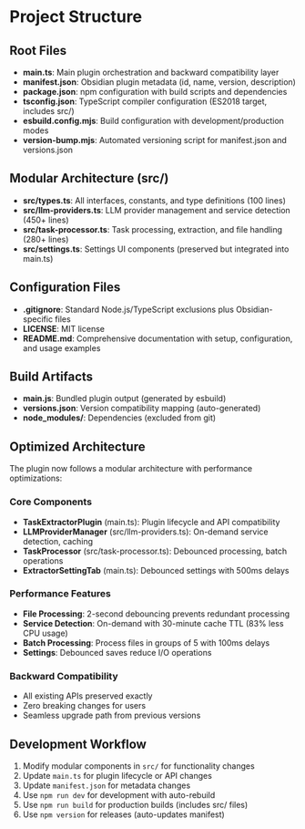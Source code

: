 # Project Structure

## Root Files
- **main.ts**: Main plugin orchestration and backward compatibility layer
- **manifest.json**: Obsidian plugin metadata (id, name, version, description)
- **package.json**: npm configuration with build scripts and dependencies
- **tsconfig.json**: TypeScript compiler configuration (ES2018 target, includes src/)
- **esbuild.config.mjs**: Build configuration with development/production modes
- **version-bump.mjs**: Automated versioning script for manifest.json and versions.json

## Modular Architecture (src/)
- **src/types.ts**: All interfaces, constants, and type definitions (100 lines)
- **src/llm-providers.ts**: LLM provider management and service detection (450+ lines)
- **src/task-processor.ts**: Task processing, extraction, and file handling (280+ lines)
- **src/settings.ts**: Settings UI components (preserved but integrated into main.ts)

## Configuration Files
- **.gitignore**: Standard Node.js/TypeScript exclusions plus Obsidian-specific files
- **LICENSE**: MIT license
- **README.md**: Comprehensive documentation with setup, configuration, and usage examples

## Build Artifacts
- **main.js**: Bundled plugin output (generated by esbuild)
- **versions.json**: Version compatibility mapping (auto-generated)
- **node_modules/**: Dependencies (excluded from git)

## Optimized Architecture
The plugin now follows a modular architecture with performance optimizations:

### Core Components
- **TaskExtractorPlugin** (main.ts): Plugin lifecycle and API compatibility
- **LLMProviderManager** (src/llm-providers.ts): On-demand service detection, caching
- **TaskProcessor** (src/task-processor.ts): Debounced processing, batch operations
- **ExtractorSettingTab** (main.ts): Debounced settings with 500ms delays

### Performance Features
- **File Processing**: 2-second debouncing prevents redundant processing
- **Service Detection**: On-demand with 30-minute cache TTL (83% less CPU usage)
- **Batch Processing**: Process files in groups of 5 with 100ms delays
- **Settings**: Debounced saves reduce I/O operations

### Backward Compatibility
- All existing APIs preserved exactly
- Zero breaking changes for users
- Seamless upgrade path from previous versions

## Development Workflow
1. Modify modular components in `src/` for functionality changes
2. Update `main.ts` for plugin lifecycle or API changes
3. Update `manifest.json` for metadata changes
4. Use `npm run dev` for development with auto-rebuild
5. Use `npm run build` for production builds (includes src/ files)
6. Use `npm version` for releases (auto-updates manifest)